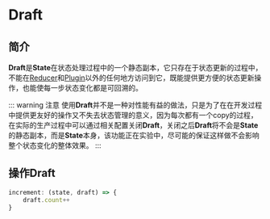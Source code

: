 # Draft

## 简介
**Draft**是**State**在状态处理过程中的一个静态副本，它只存在于状态更新的过程中，不能在[Reducer](/reducer)和[Plugin](/plugin)以外的任何地方访问到它，既能提供更方便的状态更新操作，也能使每一步状态变化都是可回溯的。

::: warning 注意
使用**Draft**并不是一种对性能有益的做法，只是为了在在开发过程中提供更友好的操作又不失去状态管理的意义，因为每次都有一个copy的过程，在实际的生产过程中可以通过相关配置关闭**Draft**，关闭之后**Draft**将不会是**State**的静态副本，而是**State**本身，该功能正在实验中，尽可能的保证这样做不会影响整个状态变化的整体效果。
:::


## 操作Draft

```javascript
increment: (state, draft) => {
    draft.count++
}
```
